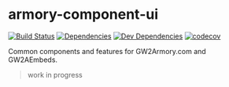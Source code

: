 # armory-component-ui

[![Build Status](https://travis-ci.org/madou/armory-component-ui.svg?branch=master)](https://travis-ci.org/madou/armory-component-ui) [![Dependencies](https://david-dm.org/madou/armory-component-ui.svg)](https://david-dm.org/madou/armory-component-ui) [![Dev Dependencies](https://david-dm.org/madou/armory-component-ui/dev-status.svg)](https://david-dm.org/madou/armory-component-ui?type=dev) [![codecov](https://codecov.io/gh/madou/armory-component-ui/branch/master/graph/badge.svg)](https://codecov.io/gh/madou/armory-component-ui)

Common components and features for GW2Armory.com and GW2AEmbeds.

> work in progress

